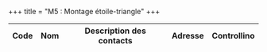 +++
title = "M5 : Montage étoile-triangle"
+++

Code|Nom|Description des contacts|Adresse|Controllino
|---|---|---|---|---|

